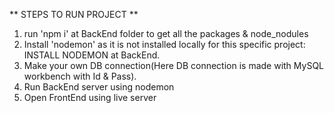 ** STEPS TO RUN PROJECT **

1. run 'npm i' at BackEnd folder to get all the packages & node_nodules
2. Install 'nodemon' as it is not installed locally for this specific project: INSTALL NODEMON at BackEnd.
3. Make your own DB connection(Here DB connection is made with MySQL workbench with Id & Pass).
4. Run BackEnd server using nodemon
5. Open FrontEnd using live server